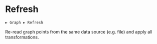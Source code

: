 # Refresh

```
► Graph ► Refresh
```

Re-read graph points from the same data source (e.g. file) and apply all transformations.
